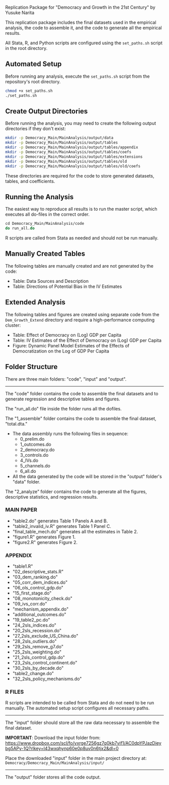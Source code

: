 Replication Package for "Democracy and Growth in the 21st Century" by Yusuke Narita

This replication package includes the final datasets used in the empirical analysis, the code to assemble it, and the code to generate all the empirical results.

All Stata, R, and Python scripts are configured using the `set_paths.sh` script in the root directory.

## Automated Setup
Before running any analysis, execute the `set_paths.sh` script from the repository's root directory.
```bash
chmod +x set_paths.sh
./set_paths.sh
```

## Create Output Directories
Before running the analysis, you may need to create the following output directories if they don't exist:
```bash
mkdir -p Democracy_Main/MainAnalysis/output/data
mkdir -p Democracy_Main/MainAnalysis/output/tables
mkdir -p Democracy_Main/MainAnalysis/output/tables/appendix
mkdir -p Democracy_Main/MainAnalysis/output/tables/coefs
mkdir -p Democracy_Main/MainAnalysis/output/tables/extensions
mkdir -p Democracy_Main/MainAnalysis/output/tables/old
mkdir -p Democracy_Main/MainAnalysis/output/tables/old/coefs
```

These directories are required for the code to store generated datasets, tables, and coefficients.

## Running the Analysis
The easiest way to reproduce all results is to run the master script, which executes all do-files in the correct order.
```stata
cd Democracy_Main/MainAnalysis/code
do run_all.do
```
R scripts are called from Stata as needed and should not be run manually.

## Manually Created Tables
The following tables are manually created and are not generated by the code:
- Table: Data Sources and Description
- Table: Directions of Potential Bias in the IV Estimates

## Extended Analysis
The following tables and figures are created using separate code from the `Dem_Growth_Extend` directory and require a high-performance computing cluster:
- Table: Effect of Democracy on (Log) GDP per Capita
- Table: IV Estimates of the Effect of Democracy on (Log) GDP per Capita
- Figure: Dynamic Panel Model Estimates of the Effects of Democratization on the Log of GDP Per Capita

## Folder Structure
There are three main folders: "code", "input" and "output".

---------------------------------------------------------------
The "code" folder contains the code to assemble the final datasets and to generate regression and descriptive tables and figures.

The "run_all.do" file inside the folder runs all the dofiles.

The "1_assemble" folder contains the code to assemble the final dataset, "total.dta."
- The data assembly runs the following files in sequence:
  * 0_prelim.do
  * 1_outcomes.do
  * 2_democracy.do
  * 3_controls.do
  * 4_IVs.do
  * 5_channels.do
  * 6_all.do
- All the data generated by the code will be stored in the "output" folder's "data" folder. 

The "2_analyze" folder contains the code to generate all the figures, descriptive statistics, and regression results. 

### MAIN PAPER
- "table2.do" generates Table 1 Panels A and B.
- "table2_invalid_iv.R" generates Table 1 Panel C.
- "final_table_mech.do" generates all the estimates in Table 2.
- "figure1.R" generates Figure 1. 
- "figure2.R" generates Figure 2.

### APPENDIX
- "table1.R"
- "02_descriptive_stats.R"
- "03_dem_ranking.do"
- "05_corr_dem_indices.do"
- "06_ols_control_gdp.do"
- "15_first_stage.do"
- "08_monotonicity_check.do"
- "09_ivs_corr.do"
- "mechanism_appendix.do"
- "additional_outcomes.do" 
- "19_table2_pc.do"
- "24_2sls_indices.do"
- "20_2sls_recession.do"
- "27_2sls_exclude_US_China.do"
- "28_2sls_outliers.do"
- "29_2sls_remove_g7.do"
- "25_2sls_weighting.do"
- "21_2sls_control_gdp.do"
- "23_2sls_control_continent.do"
- "30_2sls_by_decade.do"
- "table2_change.do"
- "32_2sls_policy_mechanisms.do"

### R FILES
R scripts are intended to be called from Stata and do not need to be run manually. The automated setup script configures all necessary paths.

---------------------------------------------------------------
The "input" folder should store all the raw data necessary to assemble the final dataset. 

**IMPORTANT**: Download the input folder from: https://www.dropbox.com/scl/fo/vxrge7256gz7q0kb7vif1/AC0dpYPJazDieybg5APy-1Q?rlkey=l43wxqhynp60e0p8uv0n6tjx2&dl=0

Place the downloaded "input" folder in the main project directory at:
`Democracy/Democracy_Main/MainAnalysis/input/`

---------------------------------------------------------------
The "output" folder stores all the code output.
